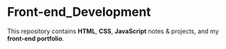# Front-end_Development
This repository contains **HTML**, **CSS**, **JavaScript** notes & projects, and my **front-end portfolio**.
